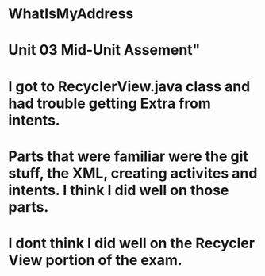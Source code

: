 # WhatIsMyAddress
 # Unit 03 Mid-Unit Assement"
# I got to RecyclerView.java class and had trouble getting Extra from intents.
# Parts that were familiar were the git stuff, the XML, creating activites and intents. I think I did well on those parts. 
# I dont think I did well on the Recycler View portion of the exam.
